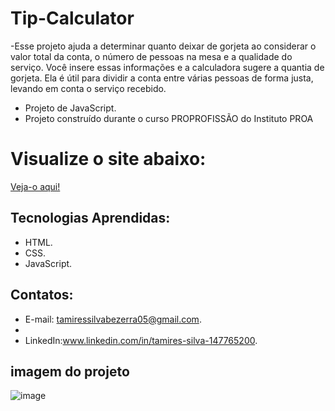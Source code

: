# Tip-Calculator

-Esse projeto ajuda a determinar quanto deixar de gorjeta ao considerar o valor total da conta, o número de pessoas na mesa e a qualidade do serviço. Você insere 
 essas informações e a calculadora sugere a quantia de gorjeta. Ela é útil para dividir a conta entre várias pessoas de forma justa, levando em conta o serviço 
 recebido.
- Projeto de JavaScript.
- Projeto construído durante o curso PROPROFISSÃO do Instituto PROA

# Visualize o site abaixo:

[Veja-o aqui!](https://tip-calculator-lovat-delta.vercel.app/)


## Tecnologias Aprendidas:

- HTML.
- CSS.
- JavaScript.

## Contatos:

- E-mail: [tamiressilvabezerra05@gmail.com](mailto:tamiressilvabezerra05@gmail.com).
- 
- LinkedIn:www.linkedin.com/in/tamires-silva-147765200.

## imagem do projeto


![image](https://github.com/tamiressil/Tip-Calculator/assets/163886976/73557319-416c-4035-b815-5d87aa80c6f3)
